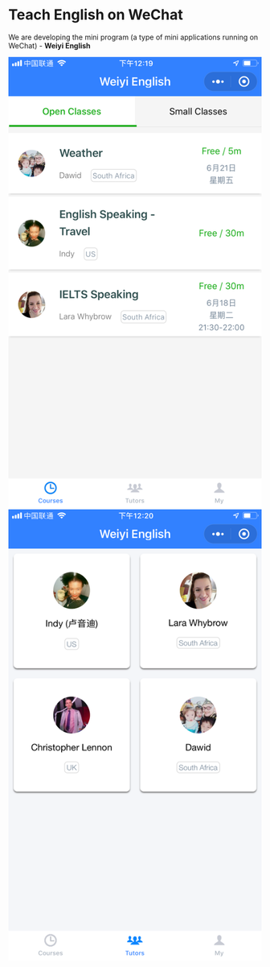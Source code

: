 # Teach English on WeChat


We are developing the mini program (a type of mini applications running on WeChat) - **Weiyi English**

![Weiyi English - Courses](images/weiyi-english-courses.png)
![Weiyi English - Teachers](images/weiyi-english-teachers.png)

